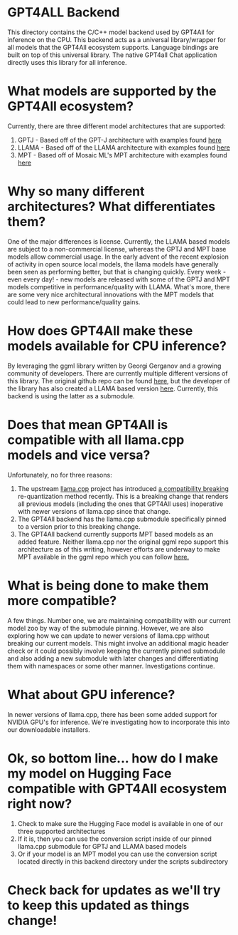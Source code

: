 # GPT4ALL Backend
This directory contains the C/C++ model backend used by GPT4All for inference on the CPU. This backend acts as a universal library/wrapper for all models that the GPT4All ecosystem supports. Language bindings are built on top of this universal library. The native GPT4all Chat application directly uses this library for all inference.

# What models are supported by the GPT4All ecosystem?

Currently, there are three different model architectures that are supported:

1. GPTJ - Based off of the GPT-J architecture with examples found [here](https://huggingface.co/EleutherAI/gpt-j-6b)
2. LLAMA - Based off of the LLAMA architecture with examples found [here](https://huggingface.co/models?sort=downloads&search=llama)
3. MPT - Based off of Mosaic ML's MPT architecture with examples found [here](https://huggingface.co/mosaicml/mpt-7b)

# Why so many different architectures? What differentiates them?

One of the major differences is license. Currently, the LLAMA based models are subject to a non-commercial license, whereas the GPTJ and MPT base models allow commercial usage. In the early advent of the recent explosion of activity in open source local models, the llama models have generally been seen as performing better, but that is changing quickly. Every week - even every day! - new models are released with some of the GPTJ and MPT models competitive in performance/quality with LLAMA. What's more, there are some very nice architectural innovations with the MPT models that could lead to new performance/quality gains.

# How does GPT4All make these models available for CPU inference?

By leveraging the ggml library written by Georgi Gerganov and a growing community of developers. There are currently multiple different versions of this library. The original github repo can be found [here](https://github.com/ggerganov/ggml), but the developer of the library has also created a LLAMA based version [here](https://github.com/ggerganov/llama.cpp). Currently, this backend is using the latter as a submodule.

# Does that mean GPT4All is compatible with all llama.cpp models and vice versa?

Unfortunately, no for three reasons:

1. The upstream [llama.cpp](https://github.com/ggerganov/llama.cpp) project has introduced [a compatibility breaking](https://github.com/ggerganov/llama.cpp/commit/b9fd7eee57df101d4a3e3eabc9fd6c2cb13c9ca1) re-quantization method recently. This is a breaking change that renders all previous models (including the ones that GPT4All uses) inoperative with newer versions of llama.cpp since that change.
2. The GPT4All backend has the llama.cpp submodule specifically pinned to a version prior to this breaking change.
3. The GPT4All backend currently supports MPT based models as an added feature. Neither llama.cpp nor the original ggml repo support this architecture as of this writing, however efforts are underway to make MPT available in the ggml repo which you can follow [here.](https://github.com/ggerganov/ggml/pull/145)

# What is being done to make them more compatible?

A few things. Number one, we are maintaining compatibility with our current model zoo by way of the submodule pinning. However, we are also exploring how we can update to newer versions of llama.cpp without breaking our current models. This might involve an additional magic header check or it could possibly involve keeping the currently pinned submodule and also adding a new submodule with later changes and differentiating them with namespaces or some other manner. Investigations continue.

# What about GPU inference?

In newer versions of llama.cpp, there has been some added support for NVIDIA GPU's for inference. We're investigating how to incorporate this into our downloadable installers.

# Ok, so bottom line... how do I make my model on Hugging Face compatible with GPT4All ecosystem right now?

1. Check to make sure the Hugging Face model is available in one of our three supported architectures
2. If it is, then you can use the conversion script inside of our pinned llama.cpp submodule for GPTJ and LLAMA based models
3. Or if your model is an MPT model you can use the conversion script located directly in this backend directory under the scripts subdirectory 

# Check back for updates as we'll try to keep this updated as things change!
